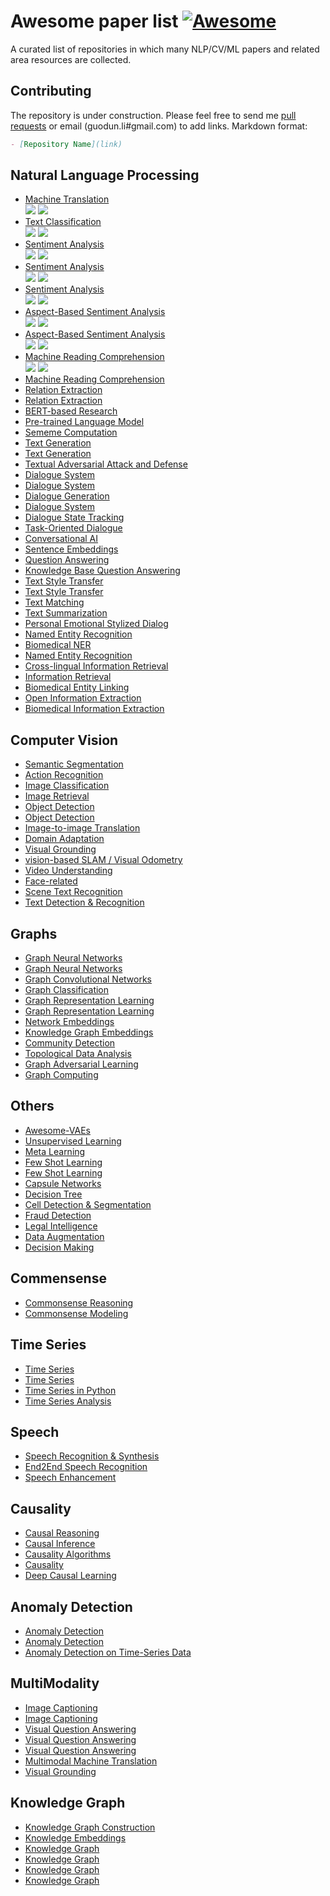 # Awesome paper list [![Awesome](https://awesome.re/badge.svg)](https://awesome.re)

A curated list of repositories in which many NLP/CV/ML papers and related area resources are collected.


## Contributing

The repository is under construction. Please feel free to send me [pull requests](https://github.com/Doragd/Awesome-Paper-List/pulls) or email (guodun.li#gmail.com) to add links. Markdown format:
```Markdown
- [Repository Name](link)
```


## Natural Language Processing

* [Machine Translation](https://github.com/maidis/awesome-machine-translation) <br> ![](https://img.shields.io/badge/author-maidis-c9485b) ![](https://img.shields.io/github/stars/maidis/awesome-machine-translation)
* [Text Classification](https://github.com/fendouai/Awesome-Text-Classification) <br> ![](https://img.shields.io/badge/author-fendouai-c9485b) ![](https://img.shields.io/github/stars/fendouai/Awesome-Text-Classification)
* [Sentiment Analysis](https://github.com/xiamx/awesome-sentiment-analysis) <br> ![](https://img.shields.io/badge/author-xiamx-c9485b) ![](https://img.shields.io/github/stars/xiamx/awesome-sentiment-analysis)
* [Sentiment Analysis](https://github.com/laugustyniak/awesome-sentiment-analysis) <br> ![](https://img.shields.io/badge/author-laugustyniak-c9485b) ![](https://img.shields.io/github/stars/laugustyniak/awesome-sentiment-analysis)
* [Sentiment Analysis](https://github.com/haiker2011/awesome-nlp-sentiment-analysis) <br> ![](https://img.shields.io/badge/author-haiker2011-c9485b) ![](https://img.shields.io/github/stars/haiker2011/awesome-nlp-sentiment-analysis)
* [Aspect-Based Sentiment Analysis](https://github.com/ZhengZixiang/ABSAPapers) <br> ![](https://img.shields.io/badge/author-ZhengZixiang-c9485b) ![](https://img.shields.io/github/stars/ZhengZixiang/ABSAPapers)
* [Aspect-Based Sentiment Analysis](https://github.com/jiangqn/Aspect-Based-Sentiment-Analysis) <br> ![](https://img.shields.io/badge/author-jiangqn-c9485b) ![](https://img.shields.io/github/stars/jiangqn/Aspect-Based-Sentiment-Analysis)
* [Machine Reading Comprehension](https://github.com/thunlp/RCPapers) <br> ![](https://img.shields.io/badge/author-thunlp-c9485b) ![](https://img.shields.io/github/stars/thunlp/RCPapers)
* [Machine Reading Comprehension](https://github.com/xanhho/Reading-Comprehension-Question-Answering-Papers)
* [Relation Extraction](https://github.com/thunlp/NREPapers)
* [Relation Extraction](https://github.com/roomylee/awesome-relation-extraction)
* [BERT-based Research](https://github.com/cedrickchee/awesome-bert-nlp)
* [Pre-trained Language Model](https://github.com/thunlp/PLMpapers)
* [Sememe Computation](https://github.com/thunlp/SCPapers)
* [Text Generation](https://github.com/THUNLP-MT/TG-Reading-List)
* [Text Generation](https://github.com/ChenChengKuan/awesome-text-generation)
* [Textual Adversarial Attack and Defense](https://github.com/thunlp/TAADpapers)
* [Dialogue System](https://github.com/jaromirsalamon/Awesome-Dialogue-System-Papers)
* [Dialogue System](https://github.com/ZhengZixiang/DSPapers)
* [Dialogue Generation](https://github.com/tsenghungchen/dialog-generation-paper)
* [Dialogue System](https://github.com/yajingsunno/dialogue-system-reading-paper-list)
* [Dialogue State Tracking](https://github.com/google-research-datasets/dstc8-schema-guided-dialogue)
* [Task-Oriented Dialogue](https://github.com/AtmaHou/Task-Oriented-Dialogue-Dataset-Survey)
* [Conversational AI](https://github.com/jianguoz/Conversational-AI)
* [Sentence Embeddings](https://github.com/Separius/awesome-sentence-embedding)
* [Question Answering](https://github.com/dapurv5/awesome-question-answering)
* [Knowledge Base Question Answering](https://github.com/BshoterJ/awesome-knowledge-graph-question-answering)
* [Text Style Transfer](https://github.com/fuzhenxin/Style-Transfer-in-Text)
* [Text Style Transfer](https://github.com/yd1996/awesome-text-style-transfer)
* [Text Matching](https://github.com/NTMC-Community/awesome-neural-models-for-semantic-match)
* [Text Summarization](https://github.com/luopeixiang/awesome-text-summarization)
* [Personal Emotional Stylized Dialog](https://github.com/fuzhenxin/Personal-Emotional-Stylized-Dialog)
* [Named Entity Recognition](https://github.com/pfliu-nlp/Named-Entity-Recognition-NER-Papers)
* [Biomedical NER](https://github.com/lingluodlut/BioNER-Progress)
* [Named Entity Recognition](https://github.com/ZhengZixiang/NERPapers)
* [Cross-lingual Information Retrieval](https://github.com/ryanzhumich/awesome-clir)
* [Information Retrieval](https://github.com/harpribot/awesome-information-retrieval)
* [Biomedical Entity Linking](https://github.com/umbrellabeach/awesome-Biomedical-EntityLinking-papers)
* [Open Information Extraction](https://github.com/NPCai/Open-IE-Papers)
* [Biomedical Information Extraction](https://github.com/caufieldjh/awesome-bioie)


## Computer Vision

* [Semantic Segmentation](https://github.com/mrgloom/awesome-semantic-segmentation)
* [Action Recognition](https://github.com/jinwchoi/awesome-action-recognition)
* [Image Classification](https://github.com/weiaicunzai/awesome-image-classification)
* [Image Retrieval](https://github.com/willard-yuan/awesome-cbir-papers)
* [Object Detection](https://github.com/amusi/awesome-object-detection)
* [Object Detection](https://github.com/hoya012/deep_learning_object_detection)
* [Image-to-image Translation](https://github.com/xiaweihao/awesome-image-translation)
* [Domain Adaptation](https://github.com/zhaoxin94/awesome-domain-adaptation)
* [Visual Grounding](https://github.com/TheShadow29/awesome-grounding)
* [vision-based SLAM / Visual Odometry](https://github.com/tzutalin/awesome-visual-slam)
* [Video Understanding](https://github.com/sujiongming/awesome-video-understanding)
* [Face-related](https://github.com/ChanChiChoi/awesome-Face_Recognition)
* [Scene Text Recognition](https://github.com/chongyangtao/Awesome-Scene-Text-Recognition)
* [Text Detection & Recognition](https://github.com/hwalsuklee/awesome-deep-text-detection-recognition)


## Graphs

* [Graph Neural Networks](https://github.com/nnzhan/Awesome-Graph-Neural-Networks)
* [Graph Neural Networks](https://github.com/thunlp/GNNPapers)
* [Graph Convolutional Networks](https://github.com/Jiakui/awesome-gcn)
* [Graph Classification](https://github.com/benedekrozemberczki/awesome-graph-classification)
* [Graph Representation Learning](https://github.com/ky-zhang/awesome-graph-representation-learning)
* [Graph Representation Learning](https://github.com/thunlp/NRLPapers)
* [Network Embeddings](https://github.com/chihming/awesome-network-embedding)
* [Knowledge Graph Embeddings](https://github.com/thunlp/KB2E)
* [Community Detection](https://github.com/benedekrozemberczki/awesome-community-detection)
* [Topological Data Analysis](https://github.com/FatemehTarashi/awesome-TDA)
* [Graph Adversarial Learning](https://github.com/YingtongDou/graph-adversarial-learning-literature)
* [Graph Computing](https://github.com/jbmusso/awesome-graph)

  
## Others

* [Awesome-VAEs](https://github.com/matthewvowels1/Awesome-VAEs)
* [Unsupervised Learning](https://github.com/LongLong-Jing/awesome-unsupervised-learning)
* [Meta Learning](https://github.com/floodsung/Meta-Learning-Papers)
* [Few Shot Learning](https://github.com/e-271/awesome-few-shot-learning)
* [Few Shot Learning](https://github.com/Duan-JM/awesome-papers-fewshot)
* [Capsule Networks](https://github.com/sekwiatkowski/awesome-capsule-networks)
* [Decision Tree](https://github.com/benedekrozemberczki/awesome-decision-tree-papers)
* [Cell Detection & Segmentation](https://github.com/blakeliu/awesome-cell-detection-segmentation)
* [Fraud Detection](https://github.com/benedekrozemberczki/awesome-fraud-detection-papers)
* [Legal Intelligence](https://github.com/thunlp/LegalPapers)
* [Data Augmentation](https://github.com/CrazyVertigo/awesome-data-augmentation)
* [Decision Making](https://github.com/jiachenli94/Awesome-Decision-Making-Reinforcement-Learning)

## Commensense
* [Commonsense Reasoning](https://github.com/yhy1117/Commonsense_Reasoning_Papers)
* [Commonsense Modeling](https://github.com/wonderseen/Commonsense-Modeling)

## Time Series

* [Time Series](https://github.com/xephonhq/awesome-time-series-database)
* [Time Series](https://github.com/bighuang624/Time-Series-Papers)
* [Time Series in Python](https://github.com/MaxBenChrist/awesome_time_series_in_python)
* [Time Series Analysis](https://github.com/youngdou/awesome-time-series-analysis)

## Speech

* [Speech Recognition & Synthesis](https://github.com/zzw922cn/awesome-speech-recognition-speech-synthesis-papers)
* [End2End Speech Recognition](https://github.com/charlesliucn/awesome-end2end-speech-recognition)
* [Speech Enhancement](https://github.com/cyrta/awesome-speech-enhancement)

## Causality

* [Causal Reasoning](https://github.com/dragen1860/awesome-causal-reasoning)
* [Causal Inference](https://github.com/imirzadeh/awesome-causal-inference)
* [Causality Algorithms](https://github.com/rguo12/awesome-causality-algorithms)
* [Causality](https://github.com/napsternxg/awesome-causality)
* [Deep Causal Learning](https://github.com/huckiyang/awesome-deep-causal-learning)

## Anomaly Detection
* [Anomaly Detection](https://github.com/yzhao062/anomaly-detection-resources)
* [Anomaly Detection](https://github.com/hoya012/awesome-anomaly-detection)
* [Anomaly Detection on Time-Series Data](https://github.com/rob-med/awesome-TS-anomaly-detection)


## MultiModality

* [Image Captioning](https://github.com/zhjohnchan/awesome-image-captioning) 
* [Image Captioning](https://github.com/forence/Awesome-Visual-Captioning)
* [Visual Question Answering](https://github.com/chingyaoc/awesome-vqa)
* [Visual Question Answering](https://github.com/jokieleung/awesome-visual-question-answering)
* [Visual Question Answering](https://github.com/DerekDLP/VQA-papers)
* [Multimodal Machine Translation](https://github.com/ZihengZZH/awesome-multimodal-machine-translation)
* [Visual Grounding](https://github.com/TheShadow29/awesome-grounding)




## Knowledge Graph

* [Knowledge Graph Construction](https://github.com/songjiang0909/awesome-knowledge-graph-construction)
* [Knowledge Embeddings](https://github.com/thunlp/KRLPapers)
* [Knowledge Graph](https://github.com/husthuke/awesome-knowledge-graph)
* [Knowledge Graph](https://github.com/shaoxiongji/awesome-knowledge-graph)
* [Knowledge Graph](https://github.com/BrambleXu/knowledge-graph-learning)
* [Knowledge Graph](https://github.com/totogo/awesome-knowledge-graph)









